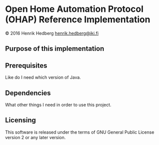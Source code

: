 # Open Home Automation Protocol (OHAP) Reference Implementation

&copy; 2016 Henrik Hedberg <henrik.hedberg@iki.fi>

## Purpose of this implementation

## Prerequisites

Like do I need which version of Java.

## Dependencies

What other things I need in order to use this project.

## Licensing

This software is released under the terms of GNU General Public License
version 2 or any later version.
